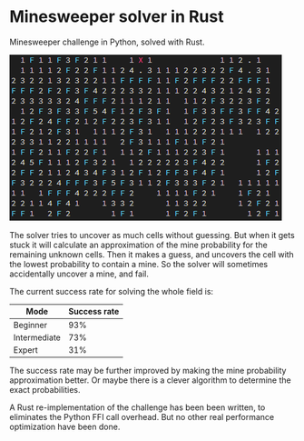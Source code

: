 # Minesweeper solver in Rust

Minesweeper challenge in Python, solved with Rust.

![Example output](example.png)

The solver tries to uncover as much cells without guessing. But when it gets stuck it will calculate an approximation of the mine probability for the remaining unknown cells. Then it makes a guess, and uncovers the cell with the lowest probability to contain a mine. So the solver will sometimes accidentally uncover a mine, and fail.

The current success rate for solving the whole field is:

| Mode         | Success rate |
|--------------|--------------|
| Beginner     |          93% |
| Intermediate |          73% |
| Expert       |          31% |

The success rate may be further improved by making the mine probability approximation better. Or maybe there is a clever algorithm to determine the exact probabilities.

A Rust re-implementation of the challenge has been been written, to eliminates the Python FFI call overhead. But no other real performance optimization have been done.

